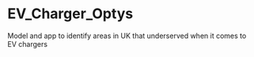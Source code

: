 # EV_Charger_Optys
Model and app to identify areas in UK that underserved when it comes to EV chargers
